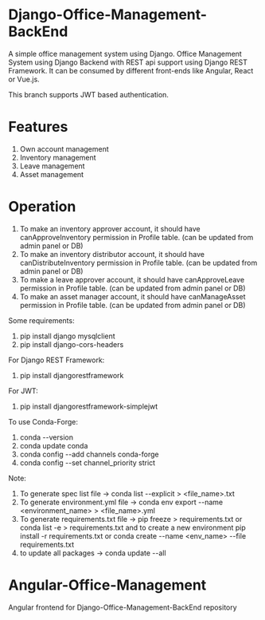 # Django-Office-Management-BackEnd
A simple office management system using Django.
Office Management System using Django Backend with REST api support using Django REST Framework.
It can be consumed by different front-ends like Angular, React or Vue.js.

This branch supports JWT based authentication.

# Features
1. Own account management
2. Inventory management
3. Leave management
4. Asset management

# Operation
1. To make an inventory approver account, it should have canApproveInventory permission in Profile table. (can be updated from admin panel or DB)
2. To make an inventory distributor account, it should have canDistributeInventory permission in Profile table. (can be updated from admin panel or DB)
3. To make a leave approver account, it should have canApproveLeave permission in Profile table. (can be updated from admin panel or DB)
4. To make an asset manager account, it should have canManageAsset permission in Profile table. (can be updated from admin panel or DB)

Some requirements:
1. pip install django mysqlclient
2. pip install django-cors-headers

For Django REST Framework:
1. pip install djangorestframework

For JWT:
1. pip install djangorestframework-simplejwt

To use Conda-Forge:
1. conda --version
2. conda update conda
3. conda config --add channels conda-forge
4. conda config --set channel_priority strict

Note:
1. To generate spec list file -> conda list --explicit > <file_name>.txt
2. To generate environment.yml file -> conda env export --name <environment_name> > <file_name>.yml
3. To generate requirements.txt file -> pip freeze > requirements.txt or conda list -e > requirements.txt and to create a new environment pip install -r requirements.txt or conda create --name <env_name> --file requirements.txt
4. to update all packages -> conda update --all




# Angular-Office-Management
Angular frontend for Django-Office-Management-BackEnd repository


